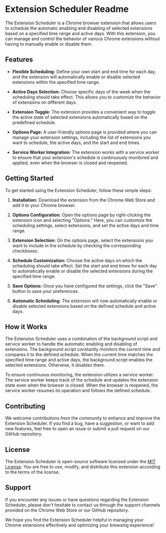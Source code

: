 # Extension Scheduler Readme

The Extension Scheduler is a Chrome browser extension that allows users to schedule the automatic enabling and disabling of selected extensions based on a specified time range and active days. With this extension, you can manage and control the behavior of various Chrome extensions without having to manually enable or disable them.

## Features

- **Flexible Scheduling:** Define your own start and end time for each day, and the extension will automatically enable or disable selected extensions within the specified time range.

- **Active Days Selection:** Choose specific days of the week when the scheduling should take effect. This allows you to customize the behavior of extensions on different days.

- **Extension Toggle:** The extension provides a convenient way to toggle the active state of selected extensions automatically based on the predefined schedule.

- **Options Page:** A user-friendly options page is provided where you can manage your extension settings, including the list of extensions you want to schedule, the active days, and the start and end times.

- **Service Worker Integration:** The extension works with a service worker to ensure that your extension's schedule is continuously monitored and applied, even when the browser is closed and reopened.

## Getting Started

To get started using the Extension Scheduler, follow these simple steps:

1. **Installation:** Download the extension from the Chrome Web Store and add it to your Chrome browser.

2. **Options Configuration:** Open the options page by right-clicking the extension icon and selecting "Options." Here, you can customize the scheduling settings, select extensions, and set the active days and time range.

3. **Extension Selection:** On the options page, select the extensions you want to include in the schedule by checking the corresponding checkboxes.

4. **Schedule Customization:** Choose the active days on which the scheduling should take effect. Set the start and end times for each day to automatically enable or disable the selected extensions during the specified time range.

5. **Save Options:** Once you have configured the settings, click the "Save" button to save your preferences.

6. **Automatic Scheduling:** The extension will now automatically enable or disable selected extensions based on the defined schedule and active days.

## How it Works

The Extension Scheduler uses a combination of the background script and service worker to handle the automatic enabling and disabling of extensions. The background script constantly monitors the current time and compares it to the defined schedule. When the current time matches the specified time range and active days, the background script enables the selected extensions. Otherwise, it disables them.

To ensure continuous monitoring, the extension utilizes a service worker. The service worker keeps track of the schedule and updates the extension state even when the browser is closed. When the browser is reopened, the service worker resumes its operation and follows the defined schedule.

## Contributing

We welcome contributions from the community to enhance and improve the Extension Scheduler. If you find a bug, have a suggestion, or want to add new features, feel free to open an issue or submit a pull request on our GitHub repository.

## License

The Extension Scheduler is open-source software licensed under the [MIT License](LICENSE). You are free to use, modify, and distribute this extension according to the terms of the license.

## Support

If you encounter any issues or have questions regarding the Extension Scheduler, please don't hesitate to contact us through the support channels provided on the Chrome Web Store or our GitHub repository.

We hope you find the Extension Scheduler helpful in managing your Chrome extensions effectively and optimizing your browsing experience!
